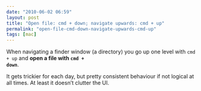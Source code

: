 ```yaml
---
date: "2010-06-02 06:59"
layout: post
title: "Open file: cmd + down; navigate upwards: cmd + up"
permalink: "open-file-cmd-down-navigate-upwards-cmd-up"
tags: [mac]
---
```


When navigating a finder window (a directory) you go up one level with <code>cmd + up</code> and <strong>open a file with <code>cmd + down</code></strong>.

It gets trickier for each day, but pretty consistent behaviour if not logical at all times. At least it doesn’t clutter the UI.
